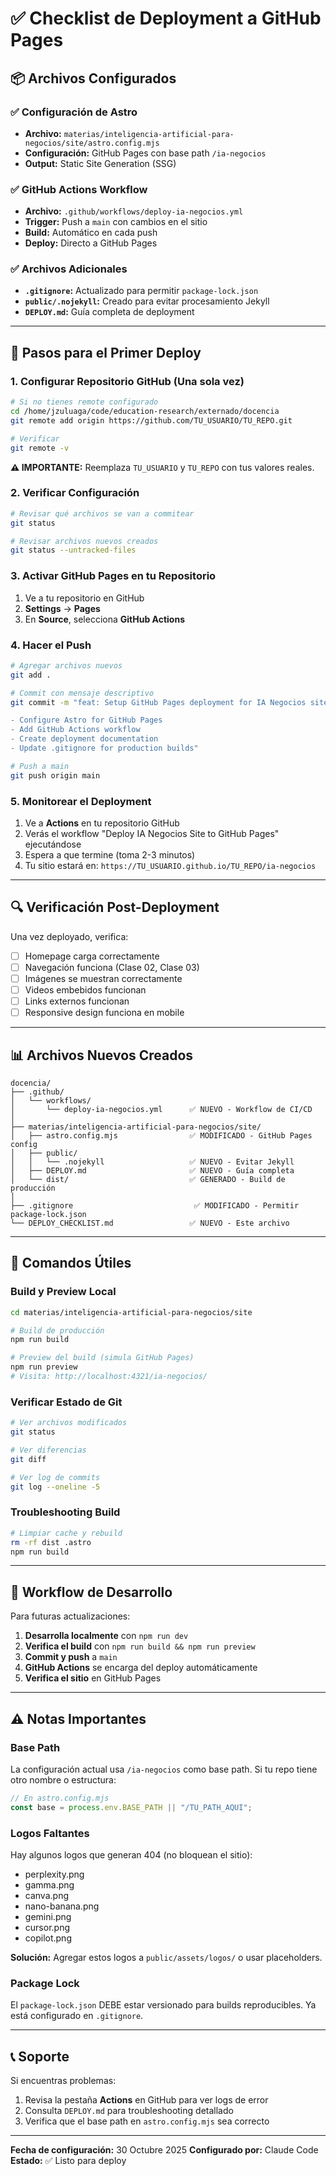 # ✅ Checklist de Deployment a GitHub Pages

## 📦 Archivos Configurados

### ✅ Configuración de Astro
- **Archivo:** `materias/inteligencia-artificial-para-negocios/site/astro.config.mjs`
- **Configuración:** GitHub Pages con base path `/ia-negocios`
- **Output:** Static Site Generation (SSG)

### ✅ GitHub Actions Workflow
- **Archivo:** `.github/workflows/deploy-ia-negocios.yml`
- **Trigger:** Push a `main` con cambios en el sitio
- **Build:** Automático en cada push
- **Deploy:** Directo a GitHub Pages

### ✅ Archivos Adicionales
- **`.gitignore`:** Actualizado para permitir `package-lock.json`
- **`public/.nojekyll`:** Creado para evitar procesamiento Jekyll
- **`DEPLOY.md`:** Guía completa de deployment

---

## 🚀 Pasos para el Primer Deploy

### 1. Configurar Repositorio GitHub (Una sola vez)

```bash
# Si no tienes remote configurado
cd /home/jzuluaga/code/education-research/externado/docencia
git remote add origin https://github.com/TU_USUARIO/TU_REPO.git

# Verificar
git remote -v
```

**⚠️ IMPORTANTE:** Reemplaza `TU_USUARIO` y `TU_REPO` con tus valores reales.

### 2. Verificar Configuración

```bash
# Revisar qué archivos se van a commitear
git status

# Revisar archivos nuevos creados
git status --untracked-files
```

### 3. Activar GitHub Pages en tu Repositorio

1. Ve a tu repositorio en GitHub
2. **Settings** → **Pages**
3. En **Source**, selecciona **GitHub Actions**

### 4. Hacer el Push

```bash
# Agregar archivos nuevos
git add .

# Commit con mensaje descriptivo
git commit -m "feat: Setup GitHub Pages deployment for IA Negocios site

- Configure Astro for GitHub Pages
- Add GitHub Actions workflow
- Create deployment documentation
- Update .gitignore for production builds"

# Push a main
git push origin main
```

### 5. Monitorear el Deployment

1. Ve a **Actions** en tu repositorio GitHub
2. Verás el workflow "Deploy IA Negocios Site to GitHub Pages" ejecutándose
3. Espera a que termine (toma 2-3 minutos)
4. Tu sitio estará en: `https://TU_USUARIO.github.io/TU_REPO/ia-negocios`

---

## 🔍 Verificación Post-Deployment

Una vez deployado, verifica:

- [ ] Homepage carga correctamente
- [ ] Navegación funciona (Clase 02, Clase 03)
- [ ] Imágenes se muestran correctamente
- [ ] Videos embebidos funcionan
- [ ] Links externos funcionan
- [ ] Responsive design funciona en mobile

---

## 📊 Archivos Nuevos Creados

```
docencia/
├── .github/
│   └── workflows/
│       └── deploy-ia-negocios.yml      ✅ NUEVO - Workflow de CI/CD
│
├── materias/inteligencia-artificial-para-negocios/site/
│   ├── astro.config.mjs                ✅ MODIFICADO - GitHub Pages config
│   ├── public/
│   │   └── .nojekyll                   ✅ NUEVO - Evitar Jekyll
│   ├── DEPLOY.md                       ✅ NUEVO - Guía completa
│   └── dist/                           ✅ GENERADO - Build de producción
│
├── .gitignore                           ✅ MODIFICADO - Permitir package-lock.json
└── DEPLOY_CHECKLIST.md                 ✅ NUEVO - Este archivo
```

---

## 🧪 Comandos Útiles

### Build y Preview Local

```bash
cd materias/inteligencia-artificial-para-negocios/site

# Build de producción
npm run build

# Preview del build (simula GitHub Pages)
npm run preview
# Visita: http://localhost:4321/ia-negocios/
```

### Verificar Estado de Git

```bash
# Ver archivos modificados
git status

# Ver diferencias
git diff

# Ver log de commits
git log --oneline -5
```

### Troubleshooting Build

```bash
# Limpiar cache y rebuild
rm -rf dist .astro
npm run build
```

---

## 🔄 Workflow de Desarrollo

Para futuras actualizaciones:

1. **Desarrolla localmente** con `npm run dev`
2. **Verifica el build** con `npm run build && npm run preview`
3. **Commit y push** a `main`
4. **GitHub Actions** se encarga del deploy automáticamente
5. **Verifica el sitio** en GitHub Pages

---

## ⚠️ Notas Importantes

### Base Path
La configuración actual usa `/ia-negocios` como base path. Si tu repo tiene otro nombre o estructura:

```javascript
// En astro.config.mjs
const base = process.env.BASE_PATH || "/TU_PATH_AQUI";
```

### Logos Faltantes
Hay algunos logos que generan 404 (no bloquean el sitio):
- perplexity.png
- gamma.png
- canva.png
- nano-banana.png
- gemini.png
- cursor.png
- copilot.png

**Solución:** Agregar estos logos a `public/assets/logos/` o usar placeholders.

### Package Lock
El `package-lock.json` DEBE estar versionado para builds reproducibles. Ya está configurado en `.gitignore`.

---

## 📞 Soporte

Si encuentras problemas:

1. Revisa la pestaña **Actions** en GitHub para ver logs de error
2. Consulta `DEPLOY.md` para troubleshooting detallado
3. Verifica que el base path en `astro.config.mjs` sea correcto

---

**Fecha de configuración:** 30 Octubre 2025
**Configurado por:** Claude Code
**Estado:** ✅ Listo para deploy
